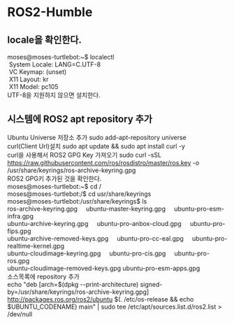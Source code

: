 # ROS2-Humble

## locale을 확인한다.
moses@moses-turtlebot:~$ localectl<br/>
&nbsp;System Locale: LANG=C.UTF-8<br/>
&nbsp;VC Keymap: (unset)<br/>
&nbsp;X11 Layout: kr<br/>
&nbsp;X11 Model: pc105<br/>
UTF-8을 지원하지 않으면 설치한다.

## 시스템에 ROS2 apt repository 추가
Ubuntu Universe 저장소 추가 sudo add-apt-repository universe<br/>
curl(Client Url)설치 sudo apt update && sudo apt install curl -y<br/>
curl을 사용해서 ROS2 GPG Key 가져오기 sudo curl -sSL https://raw.githubusercontent.com/ros/rosdistro/master/ros.key -o /usr/share/keyrings/ros-archive-keyring.gpg<br/>
ROS2 GPG키 추가된 것을 확인한다.<br/>
moses@moses-turtlebot:~$ cd /<br/>
moses@moses-turtlebot:/$ cd usr/share/keyrings<br/>
moses@moses-turtlebot:/usr/share/keyrings$ ls<br/>
ros-archive-keyring.gpg &nbsp;&nbsp;&nbsp; ubuntu-master-keyring.gpg &nbsp;&nbsp;&nbsp; ubuntu-pro-esm-infra.gpg<br/>
ubuntu-archive-keyring.gpg &nbsp;&nbsp;&nbsp; ubuntu-pro-anbox-cloud.gpg &nbsp;&nbsp;&nbsp; ubuntu-pro-fips.gpg<br/>
ubuntu-archive-removed-keys.gpg &nbsp;&nbsp;&nbsp; ubuntu-pro-cc-eal.gpg &nbsp;&nbsp;&nbsp; ubuntu-pro-realtime-kernel.gpg<br/>
ubuntu-cloudimage-keyring.gpg &nbsp;&nbsp;&nbsp; ubuntu-pro-cis.gpg &nbsp;&nbsp;&nbsp; ubuntu-pro-ros.gpg<br/>
ubuntu-cloudimage-removed-keys.gpg  ubuntu-pro-esm-apps.gpg<br/>
소스목록에 repository 추가<br/>
echo "deb [arch=$(dpkg --print-architecture) signed-by=/usr/share/keyrings/ros-archive-keyring.gpg] http://packages.ros.org/ros2/ubuntu $(. /etc/os-release && echo $UBUNTU_CODENAME) main" | sudo tee /etc/apt/sources.list.d/ros2.list > /dev/null










